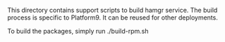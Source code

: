 This directory contains support scripts to build hamgr service. The build process is specific to Platform9.
It can be reused for other deployments.

To build the packages, simply run
./build-rpm.sh